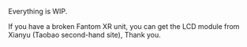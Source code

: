 Everything is WIP.

If you have a broken Fantom XR unit, you can get the LCD module from Xianyu (Taobao second-hand site), Thank you.
